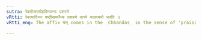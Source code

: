 ```yaml
---
sutra: रेवतीजगतीहविष्याभ्यः प्रशस्ये
vRtti: रेवत्यादिभ्यः षष्ठीसमर्थेभ्यः प्रशस्ये वाच्ये यत्प्रत्ययो भवति ॥
vRtti_eng: The affix यत् comes in the _Chbandas_ in the sense of 'praising' after the words '_revati_', '_jagati_' and '_havishya_' in the 6th case in construction.

---
```

